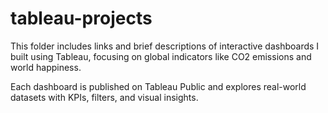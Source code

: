 # tableau-projects
This folder includes links and brief descriptions of interactive dashboards I built using Tableau, focusing on global indicators like CO2 emissions and world happiness.

Each dashboard is published on Tableau Public and explores real-world datasets with KPIs, filters, and visual insights.
